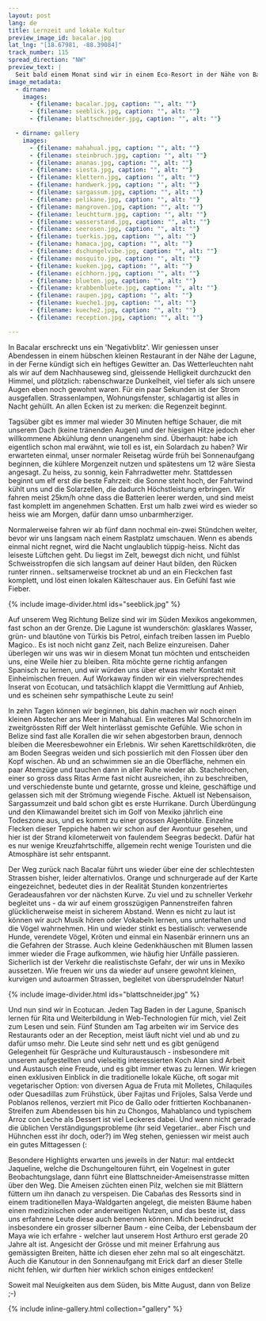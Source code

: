 ```yaml
---
layout: post
lang: de
title: Lernzeit und lokale Kultur
preview_image_id: bacalar.jpg
lat_lng: "[18.67981, -88.39084]"
track_number: 115
spread_direction: "NW"
preview_text: |
  Seit bald einem Monat sind wir in einem Eco-Resort in der Nähe von Bacalar, wo wir gegen Kost und Logis mithelfen. Nach einigen Wochen Yucatan erradeln zu zweit ist jetzt die Gelegenheit für einen Kulturaustausch. Aber von vorne..
image_metadata:
  - dirname:
    images:
      - {filename: bacalar.jpg, caption: "", alt: ""}
      - {filename: seeblick.jpg, caption: "", alt: ""}
      - {filename: blattschneider.jpg, caption: "", alt: ""}

  - dirname: gallery
    images:
      - {filename: mahahual.jpg, caption: "", alt: ""}
      - {filename: steinbruch.jpg, caption: "", alt: ""}
      - {filename: ananas.jpg, caption: "", alt: ""}
      - {filename: siesta.jpg, caption: "", alt: ""}
      - {filename: klettern.jpg, caption: "", alt: ""}
      - {filename: handwerk.jpg, caption: "", alt: ""}
      - {filename: sargassum.jpg, caption: "", alt: ""}
      - {filename: pelikane.jpg, caption: "", alt: ""}
      - {filename: mangroven.jpg, caption: "", alt: ""}
      - {filename: leuchtturm.jpg, caption: "", alt: ""}
      - {filename: wasserstand.jpg, caption: "", alt: ""}
      - {filename: seerosen.jpg, caption: "", alt: ""}
      - {filename: tuerkis.jpg, caption: "", alt: ""}
      - {filename: hamaca.jpg, caption: "", alt: ""}
      - {filename: dschungelvibe.jpg, caption: "", alt: ""}
      - {filename: mosquito.jpg, caption: "", alt: ""}
      - {filename: kueken.jpg, caption: "", alt: ""}
      - {filename: eichhorn.jpg, caption: "", alt: ""}
      - {filename: blueten.jpg, caption: "", alt: ""}
      - {filename: krabbenbluete.jpg, caption: "", alt: ""}
      - {filename: raupen.jpg, caption: "", alt: ""}
      - {filename: kueche1.jpg, caption: "", alt: ""}
      - {filename: kueche2.jpg, caption: "", alt: ""}
      - {filename: reception.jpg, caption: "", alt: ""}

---
```


In Bacalar erschreckt uns ein 'Negativblitz'. Wir geniessen unser Abendessen in einem hübschen kleinen Restaurant in der Nähe der Lagune, in der Ferne kündigt sich ein heftiges Gewitter an. Das Wetterleuchten naht als wir auf dem Nachhauseweg sind, gleissende Helligkeit durchzuckt den Himmel, und plötzlich: rabenschwarze Dunkelheit, viel tiefer als sich unsere Augen eben noch gewohnt waren. Für ein paar Sekunden ist der Strom ausgefallen. Strassenlampen, Wohnungsfenster, schlagartig ist alles in Nacht gehüllt. An allen Ecken ist zu merken: die Regenzeit beginnt.

Tagsüber gibt es immer mal wieder 30 Minuten heftige Schauer, die mit unserem Dach (keine tränenden Augen) und der hiesigen Hitze jedoch eher willkommene Abkühlung denn unangenehm sind. Überhaupt: habe ich eigentlich schon mal erwähnt, wie toll es ist, ein Solardach zu haben? Wir erwarteten einmal, unser normaler Reisetag würde früh bei Sonnenaufgang beginnen, die kühlere Morgenzeit nutzen und spätestens um 12 wäre Siesta angesagt. Zu heiss, zu sonnig, kein Fahrradwetter mehr. Stattdessen beginnt um elf erst die beste Fahrzeit: die Sonne steht hoch, der Fahrtwind kühlt uns und die Solarzellen, die dadurch Höchstleistung erbringen. Wir fahren meist 25km/h ohne dass die Batterien leerer werden, und sind meist fast komplett im angenehmen Schatten. Erst um halb zwei wird es wieder so heiss wie am Morgen, dafür dann umso unbarmherziger.

Normalerweise fahren wir ab fünf dann nochmal ein-zwei Stündchen weiter, bevor wir uns langsam nach einem Rastplatz umschauen. Wenn es abends einmal nicht regnet, wird die Nacht unglaublich tüppig-heiss. Nicht das leiseste Lüftchen geht. Du liegst im Zelt, bewegst dich nicht, und fühlst Schweisstropfen die sich langsam auf deiner Haut bilden, den Rücken runter rinnen.. seltsamerweise trocknet ab und an ein Fleckchen fast komplett, und löst einen lokalen Kälteschauer aus. Ein Gefühl fast wie Fieber. 

{% include image-divider.html ids="seeblick.jpg" %}

Auf unserem Weg Richtung Belize sind wir im Süden Mexikos angekommen, fast schon an der Grenze. Die Lagune ist wunderschön: glasklares Wasser, grün- und blautöne von Türkis bis Petrol, einfach treiben lassen im Pueblo Magico.. Es ist noch nicht ganz Zeit, nach Belize einzureisen. Daher überlegen wir uns was wir in diesem Monat tun möchten und entscheiden uns, eine Weile hier zu bleiben. Rita möchte gerne richtig anfangen Spanisch zu lernen, und wir würden uns über etwas mehr Kontakt mit Einheimischen freuen. Auf Workaway finden wir ein vielversprechendes Inserat von Ecotucan, und tatsächlich klappt die Vermittlung auf Anhieb, und es scheinen sehr sympathische Leute zu sein!

In zehn Tagen können wir beginnen, bis dahin machen wir noch einen kleinen Abstecher ans Meer in Mahahual. Ein weiteres Mal Schnorcheln im zweitgrössten Riff der Welt hinterlässt gemischte Gefühle. Wie schon in Belize sind fast alle Korallen die wir sehen abgestorben braun, dennoch bleiben die Meeresbewohner ein Erlebnis. Wir sehen Karettschildkröten, die am Boden Seegras weiden und sich possierlich mit den Flossen über den Kopf wischen. Ab und an schwimmen sie an die Oberfläche, nehmen ein paar Atemzüge und tauchen dann in aller Ruhe wieder ab. Stachelrochen, einer so gross dass Ritas Arme fast nicht ausreichen, ihn zu beschreiben, und verschiedenste bunte und getarnte, grosse und kleine, geschäftige und gelassen sich mit der Strömung wiegende Fische. Aktuell ist Nebensaison, Sargassumzeit und bald schon gibt es erste Hurrikane. Durch Überdüngung und den Klimawandel breitet sich im Golf von Mexiko jährlich eine Todeszone aus, und es kommt zu einer grossen Algenblüte. Einzelne Flecken dieser Teppiche haben wir schon auf der Avontuur gesehen, und hier ist der Strand kilometerweit von faulendem Seegras bedeckt. Dafür hat es nur wenige Kreuzfahrtschiffe, allgemein recht wenige Touristen und die Atmosphäre ist sehr entspannt.

Der Weg zurück nach Bacalar führt uns wieder über eine der schlechtesten Strassen bisher, leider alternativlos. Orange und schnurgerade auf der Karte eingezeichnet, bedeutet dies in der Realität Stunden konzentriertes Geradeausfahren vor der nächsten Kurve. Zu viel und zu schneller Verkehr begleitet uns - da wir auf einem grosszügigen Pannenstreifen fahren glücklicherweise meist in sicherem Abstand. Wenn es nicht zu laut ist können wir auch Musik hören oder Vokabeln lernen, uns unterhalten und die Vögel wahrnehmen. Hin und wieder stinkt es bestialisch: verwesende Hunde, verendete Vögel, Kröten und einmal ein Nasenbär erinnern uns an die Gefahren der Strasse. Auch kleine Gedenkhäuschen mit Blumen lassen immer wieder die Frage aufkommen, wie häufig hier Unfälle passieren. Sicherlich ist der Verkehr die realistischste Gefahr, der wir uns in Mexiko aussetzen. Wie freuen wir uns da wieder auf unsere gewohnt kleinen, kurvigen und autoarmen Strassen, begleitet von übersprudelnder Natur!

{% include image-divider.html ids="blattschneider.jpg" %}

Und nun sind wir in Ecotucan. Jeden Tag Baden in der Lagune, Spanisch lernen für Rita und Weiterbildung in Web-Technologien für mich, viel Zeit zum Lesen und sein. Fünf Stunden am Tag arbeiten wir im Service des Restaurants oder an der Reception, meist läuft nicht viel und ab und zu dafür umso mehr. Die Leute sind sehr nett und es gibt genügend Gelegenheit für Gespräche und Kulturaustausch - insbesondere mit unserem aufgestellten und vielseitig interessierten Koch Alan sind Arbeit und Austausch eine Freude, und es gibt immer etwas zu lernen. Wir kriegen einen exklusiven Einblick in die traditionelle lokale Küche, oft sogar mit vegetarischer Option: von diversen Agua de Fruta mit Molletes, Chilaquiles oder Quesadillas zum Frühstück, über Fajitas und Frijoles, Salsa Verde und Poblanos rellenos, verziert mit Pico de Gallo oder frittierten Kochbananen-Streifen zum Abendessen bis hin zu Chongos, Mahablanco und typischem Arroz con Leche als Dessert ist viel Leckeres dabei. Und wenn nicht gerade die üblichen Verständigungsprobleme (ihr seid Vegetarier.. aber Fisch und Hühnchen esst ihr doch, oder?) im Weg stehen, geniessen wir meist auch ein gutes Mittagessen (:

Besondere Highlights erwarten uns jeweils in der Natur: mal entdeckt Jaqueline, welche die Dschungeltouren führt, ein Vogelnest in guter Beobachtungslage, dann führt eine Blattschneider-Ameisenstrasse mitten über den Weg. Die Ameisen züchten einen Pilz, welchen sie mit Blättern füttern um ihn danach zu verspeisen. Die Cabañas des Ressorts sind in einem traditionellen Maya-Waldgarten angelegt, die meisten Bäume haben einen medizinischen oder anderweitigen Nutzen, und das beste ist, dass uns erfahrene Leute diese auch benennen können. Mich beeindruckt insbesondere ein grosser silberner Baum - eine Ceiba, der Lebensbaum der Maya wie ich erfahre  - welcher laut unserem Host Arthuro erst gerade 20 Jahre alt ist. Angesicht der Grösse und mit meiner Erfahrung aus gemässigten Breiten, hätte ich diesen eher zehn mal so alt eingeschätzt. Auch die Kanutour in den Sonnenaufgang mit Erick darf an dieser Stelle nicht fehlen, wir durften hier wirklich schon einiges entdecken!

Soweit mal Neuigkeiten aus dem Süden, bis Mitte August, dann von Belize ;-)

{% include inline-gallery.html collection="gallery" %}